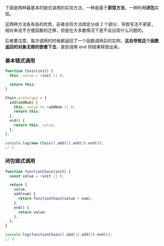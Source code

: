 下面是两种最基本的链式调用的实现方法，一种是基于**原型方法**，一种利用**闭包**实现。

这两种方法各有各的优势，前者会将方法绑定分成 2 个部分，导致写法不紧密，相对来说不方便函数的迁移，但是在大多数情况下是不会出现什么问题的。

后者要注意，每次调用的时候都返回了一个函数调用后的实例，**这会导致这个函数返回的对象无限的嵌套下去**，直到调用 end 将结果释放出来。

### 基本链式调用

```js title="基本链式调用"
function Chain(init) {
  this._value = +init || 0;

  return this;
}

Chain.prototype = {
  add(addNum) {
    this._value += +addNum || 0;
    return this;
  },
  end() {
    return this._value;
  },
};

console.log(new Chain().add(1).add(3).end());
// 4
```

### 闭包链式调用

```js title="基本闭包链式调用"
function functionChain(init) {
  const value = +init || 0;

  return {
    value,
    add(num) {
      return functionChain(value + num);
    },
    end() {
      return value;
    },
  };
}

console.log(functionChain().add(1).add(3).end());
// 4
```
